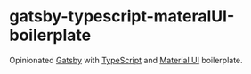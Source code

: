 # gatsby-typescript-materalUI-boilerplate

Opinionated [Gatsby](https://www.gatsbyjs.org/) with [TypeScript](https://www.typescriptlang.org/) and [Material UI](https://material-ui.com/np) boilerplate. 
